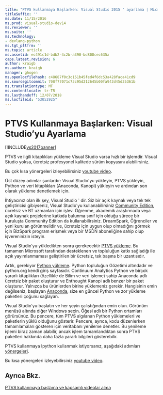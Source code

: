 ```yaml
---
title: "PTVS kullanmaya Başlarken: Visual Studio 2015 ' ayarlama | Microsoft Docs"
titleSuffix: ''
ms.date: 11/15/2016
ms.prod: visual-studio-dev14
ms.reviewer: ''
ms.suite: ''
ms.technology:
- devlang-python
ms.tgt_pltfrm: ''
ms.topic: article
ms.assetid: ec491c1d-bdb2-4c2b-a390-bd808cec635a
caps.latest.revision: 6
author: kraigb
ms.author: kraigb
manager: ghogen
ms.openlocfilehash: c48687f0c3c151b45fed4f6dc53a428faca41cd9
ms.sourcegitcommit: 708f77071c73c95d212645b00fa943d45d35361b
ms.translationtype: MT
ms.contentlocale: tr-TR
ms.lasthandoff: 12/07/2018
ms.locfileid: "53052925"
---
```

# <a name="getting-started-with-ptvs-setting-up-visual-studio"></a>PTVS Kullanmaya Başlarken: Visual Studio’yu Ayarlama

[!INCLUDE[vs2017banner](../includes/vs2017banner.md)]

PTVS ve ilgili kitaplıkları yükleme Visual Studio varsa hızlı bir işlemdir. Visual Studio yoksa, ücretsiz profesyonel kalitede sürüm kopyasını alabilirsiniz.

Bu çok kısa yönergeleri izleyebilirsiniz [youtube video](https://www.youtube.com/watch?v=_okUV47eM5c&list=PLReL099Y5nRdLgGAdrb_YeTdEnd23s6Ff&index=1).

Üst düzey adımlar şunlardır: Visual Studio'yu yükleyin, PTVS yükleyin, Python ve veri kitaplıkları (Anaconda, Kanopi) yükleyin ve ardından son olarak yükleme denetlemek için.

İhtiyacınız olan ilk şey, Visual Studio ' dir. Siz bir açık kaynak veya tek tek geliştiricisi gibiyseniz, Visual Studio'yu kullanabilirsiniz [Community Edition](https://www.visualstudio.com/products/visual-studio-community-vs), ücretsiz ve BT uzmanları için işlev. Öğrenme, akademik araştırmada veya açık kaynak projelerine katkıda bulunma sınıf için olduğu sürece bir kuruluşta Community Edition da kullanabilirsiniz. DreamSpark, Öğrenciler ve yeni kurulan görünmelidir ve, ücretsiz için uygun olup olmadığını görmek için BizSpark program erişmek veya bir MSDN aboneliğine sahip olup işvereninizin isteyin.

Visual Studio'yu yükledikten sonra gerekecektir [PTVS yükleme](http://pytools.codeplex.com/wikipage?title=PTVS%20Installation). Bu tamamen Microsoft tarafından desteklenen ve topluluğun katkı sağladığı ile açık yayımlanmaması geliştirilen bir ücretsiz, tek başına bir uzantısıdır.

Artık, gerekiyor [Python yükleme](https://www.python.org/download/). Python topluluğun Gözetimi altındadır ve python.org kendi giriş sayfasıdır. Continuum Analytics Python ve birçok yararlı kitaplıkları (özellikle de Bilim ve veri işleme) sahip Anaconda adlı ücretsiz bir paket oluşturur ve Enthought Kanopi adlı benzer bir paket oluşturur. Yalnızca bu ürünlerden birine yüklemeniz gerekir. Hangisinin emin değilseniz, başlayan [Anaconda](https://www.continuum.io/downloads), size en güncel Python ve zor yükleme paketleri çoğunu sağlayan.

Visual Studio'yu başlatın ve her şeyin çalıştığından emin olun. Görünüm menüsü altında diğer Windows seçin. Öğesi adlı bir Python ortamları görürsünüz. Bu pencere, tüm PTVS algılanan Python yüklemeleri ve paketlerin yüklü olduğunu gösterir. Pencere, ayrıca, kodu düzenlerken tamamlamaları gösteren için veritabanı yenileme denetler. Bu yenileme işlemi biraz zaman alabilir, ancak işlem tamamlandıktan sonra PTVS paketleri hakkında daha fazla yararlı bilgileri gösterebilir.

PTVS kullanmaya Ipython kullanmak istiyorsanız, aşağıdaki adımları [yönergeleri](http://pytools.codeplex.com/wikipage?title=Using%20IPython%20with%20PTVS).

Bu kısa yönergeleri izleyebilirsiniz [youtube video](https://www.youtube.com/watch?v=_okUV47eM5c&list=PLReL099Y5nRdLgGAdrb_YeTdEnd23s6Ff&index=1).

## <a name="see-also"></a>Ayrıca Bkz.

[PTVS kullanmaya başlama ve kapsamlı videolar alma](https://www.youtube.com/playlist?list=PLReL099Y5nRdLgGAdrb_YeTdEnd23s6Ff)
